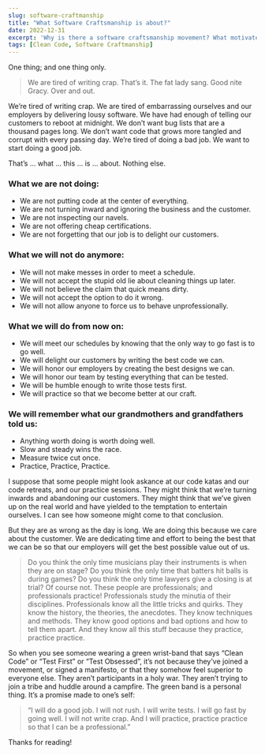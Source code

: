 ```yaml
---
slug: software-craftmanship
title: "What Software Craftsmanship is about?"
date: 2022-12-31
excerpt: 'Why is there a software craftsmanship movement? What motivated it? What drives it now?'
tags: [Clean Code, Software Craftmanship]
---
```


One thing; and one thing only.

>We are tired of writing crap. That’s it. The fat lady sang. Good nite Gracy. Over and out.

We’re tired of writing crap. We are tired of embarrassing ourselves and our employers by delivering lousy software. 
We have had enough of telling our customers to reboot at midnight. We don’t want bug lists that are a thousand pages long.
We don’t want code that grows more tangled and corrupt with every passing day. We’re tired of doing a bad job.
We want to start doing a good job.

That’s … what … this … is … about. Nothing else.

### What we are not doing:

- We are not putting code at the center of everything.
- We are not turning inward and ignoring the business and the customer.
- We are not inspecting our navels.
- We are not offering cheap certifications.
- We are not forgetting that our job is to delight our customers.

### What we will not do anymore:

- We will not make messes in order to meet a schedule.
- We will not accept the stupid old lie about cleaning things up later.
- We will not believe the claim that quick means dirty.
- We will not accept the option to do it wrong.
- We will not allow anyone to force us to behave unprofessionally.

### What we will do from now on:

- We will meet our schedules by knowing that the only way to go fast is to go well.
- We will delight our customers by writing the best code we can.
- We will honor our employers by creating the best designs we can.
- We will honor our team by testing everything that can be tested.
- We will be humble enough to write those tests first.
- We will practice so that we become better at our craft.

### We will remember what our grandmothers and grandfathers told us:

- Anything worth doing is worth doing well.
- Slow and steady wins the race.
- Measure twice cut once.
- Practice, Practice, Practice.

I suppose that some people might look askance at our code katas and our code retreats, and our practice sessions.
They might think that we’re turning inwards and abandoning our customers. They might think that we’ve given up on the 
real world and have yielded to the temptation to entertain ourselves. I can see how someone might come to that conclusion.

But they are as wrong as the day is long. We are doing this because we care about the customer. We are dedicating time
and effort to being the best that we can be so that our employers will get the best possible value out of us.

> Do you think the only time musicians play their instruments is when they are on stage? Do you think the only time that batters hit balls is during games? Do you think the only time lawyers give a closing is at trial? Of course not. These people are professionals; and professionals practice! Professionals study the minutia of their disciplines. Professionals know all the little tricks and quirks. They know the history, the theories, the anecdotes. They know techniques and methods. They know good options and bad options and how to tell them apart. And they know all this stuff because they practice, practice practice.

So when you see someone wearing a green wrist-band that says “Clean Code” or “Test First” or “Test Obsessed”, it’s not 
because they’ve joined a movement, or signed a manifesto, or that they somehow feel superior to everyone else. 
They aren’t participants in a holy war. They aren’t trying to join a tribe and huddle around a campfire. 
The green band is a personal thing. It’s a promise made to one’s self: 

> “I will do a good job. I will not rush. I will write tests. I will go fast by going well. I will not write crap. And I will practice, practice practice so that I can be a professional.”

Thanks for reading!
